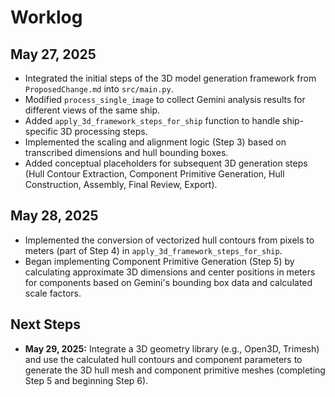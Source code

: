 # Worklog

## May 27, 2025

- Integrated the initial steps of the 3D model generation framework from `ProposedChange.md` into `src/main.py`.
- Modified `process_single_image` to collect Gemini analysis results for different views of the same ship.
- Added `apply_3d_framework_steps_for_ship` function to handle ship-specific 3D processing steps.
- Implemented the scaling and alignment logic (Step 3) based on transcribed dimensions and hull bounding boxes.
- Added conceptual placeholders for subsequent 3D generation steps (Hull Contour Extraction, Component Primitive Generation, Hull Construction, Assembly, Final Review, Export).

## May 28, 2025

- Implemented the conversion of vectorized hull contours from pixels to meters (part of Step 4) in `apply_3d_framework_steps_for_ship`.
- Began implementing Component Primitive Generation (Step 5) by calculating approximate 3D dimensions and center positions in meters for components based on Gemini's bounding box data and calculated scale factors.

## Next Steps

- **May 29, 2025:** Integrate a 3D geometry library (e.g., Open3D, Trimesh) and use the calculated hull contours and component parameters to generate the 3D hull mesh and component primitive meshes (completing Step 5 and beginning Step 6).
